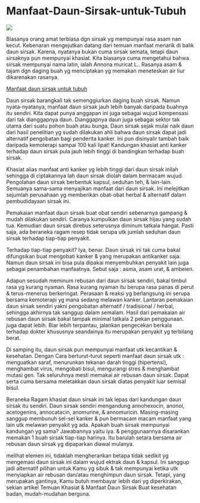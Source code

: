 # Manfaat-Daun-Sirsak-untuk-Tubuh
<img src="http://manfaatdaunsirsak.com/wp-content/uploads/2011/12/pohon-sirsak.jpg">

Biasanya orang amat terbiasa dgn sirsak yg mempunyai rasa asam nan kecut. Kebenaran mengejutkan datang dari temuan manfaat menarik di balik daun sirsak. Karena, nyatanya bukan cuma sirsak semata, tetapi daun sirsaknya pun mempunyai khasiat. Kita biasanya cuma mengetahui bahwa sirsak mempunyai nama latin, ialah Annona muricat L.. Rasanya asam & tajam dgn daging buah yg menciptakan yg memakan meneteskan air liur dikarenakan rasanya. 

<a href="http://daihatsu.co.id/kokgituya/article/lifestyle/1001-manfaat-daun-sirsak">Manfaat daun sirsak untuk tubuh</a>

Daun sirsak barangkali tak semenggiurkan daging buah sirsak. Namun nyata-nyatanya, manfaat daun sirsak jauh lebih banyak daripada buahnya itu sendiri. Kita dapat punya anggapan ini juga sebagai wujud kompensasi dari tak dianggapnya daun. Dianggapnya daun juga sebagai sektor tak utama dari suatu pohon buah atau bunga. Daun sirsak sejak mulai naik daun dari hasil penelitian yg sudah dilakukan ahli bahwa daun sirsak dapat jadi alternatif pengobatan bagi penderita kanker. Ini pun disinyalir tambah baik daripada kemoterapi sampai 100 kali lipat! Kandungan khasiat anti kanker terhadap daun sirsak pula jauh lebih tinggi di bandingkan terhadap buah sirsak. 

Khasiat alias manfaat anti kanker yg lebih tinggi dari daun sirsak inilah sehingga di ciptakannya lah daun sirsak  diolah dalam bermacam wujud. Pengolahan daun sirsak berbentuk kapsul, seduhan teh, & lain-lain. Semuanya sama-sama menyajikan manfaat dari daun sirsak. Ini melejitkan sejumlah perusahaan yg memberikan obat-obat herbal & alternatif dalam pembudidayaan sirsak ini. 

Pemakaian manfaat daun sirsak buat obat sendiri sebenarnya gampang & mudah dilakukan sendiri. Caranya kumpulkan daun sirsak hijau yang sudah tua. Kemudian daun sirsak direbus seterusnya diminum tatkala hangat. Pasti saja, ada beraneka ragam resep tidak serupa utk jumlah seduhan daun sirsak terhadap tiap-tiap penyakit. 

Terhadap tiap-tiap penyakit? Iya, benar. Daun sirsak ini tak cuma bakal difungsikan buat mengobati kanker & yang merupakan antikanker saja. Namun daun sirsak ini bisa pula dipakai menyembuhkan penyakit lain juga sebagai penambahan manfaatnya. Sebut saja : asma, asam urat, & ambeien. 

Adapun sesudah meminum rebusan dari daun sirsak sendiri, bakal timbul rasa yg kurang nyaman. Rasa kurang nyaman itu berupa rasa panas di perut & terus-menerus berkeringat. Perasaan & reaksi yg berlangsung ini serupa bersama kemoterapi yg mana sedang melawan kanker. Lantaran pemakaian daun sirsak sendiri yakni pengobatan alternatif / tradisional / herbal, sehingga akhirnya tak sanggup dalam semalam. Hasil dari pemakaian air rebusan daun sirsak bakal tampak minimal tatkala 2 pekan penggunaan. juga dapat lebih. Biar lebih terpantau, jalankan pengecekan berkala terhadap dokter khususnya seandainya itu merupakan penyakit yg terbilang berat.

Di samping itu, daun sirsak pun mempunyai manfaat utk kecantikan & kesehatan. Dengan Cara berturut-turut seperti manfaat daun sirsak utk : menguatkan saraf, menurunkan tekanan darah tinggi (hipertensi), menghambat virus, mengobati bisul, mengurangi stres & menghambat mutasi gen. Tak seluruhnya mesti memakai air rebusan daun sirsak. Dapat serta cuma bersama meletakkan daun sirsak diatas penyakit luar semisal bisul. 

Beraneka Ragam khasiat daun sirsak ini tak lepas dari kandungan daun sirsak itu sendiri. Daun sirsak sendiri mengandung annohexocin, anonol, acetogenins, annocatacin, anomurine, & annomuricin. Masing-masing sanggup membunuh sel-sel kanker & pun bermacam macam manfaat yang lain utk melawan penyakit yg ada. Apakah buah sirsak mempunyai kandungan yg sama? Jawabannya yaitu iya. & penggunaannya disarankan memakan 1 buah sirsak tiap-tiap harinya. Itu barulah setara bersama air rebusan daun sirsak yg dipaparkan diawal mulanya. 

melihat elemen ini, tidaklah mengherankan betapa tidak sedikit yg mengemasi daun sirsak ini dalam wujud ektrak daun & kapsul. Ini sanggup jadi alternatif pilihan untuk Kamu yg sibuk & tak mempunyai ketika utk menyiapkan air rebusan dan/atau menghimpun daun sirsak. Tetapi, yang merupakan gantinya, Kamu butuh membayar lebih dari yg diperkirakan, sekian artikel Temuan Khasiat & Manfaat Daun Sirsak Buat kesehatan badan, mudah-mudahan berguna.
